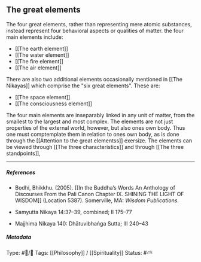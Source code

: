 ## The great elements  # 

The four great elements, rather than representing mere atomic substances, instead represent four behavioral aspects or qualities of matter. the four main elements include:

- [[The earth element]]
- [[The water element]]
- [[The fire element]]
- [[The air element]]

There are also two additional elements occasionally mentioned in [[The Nikayas]] which comprise the "six great elements". These are:

- [[The space element]]
- [[The consciousness element]]

The four main elements are inseparably linked in any unit of matter, from the smallest to the largest and most complex. The elements are not just properties of the external world, however, but also ones own body. Thus one must comptemplate them in relation to ones own body, as is done through the [[Attention to the great elementss]] exersize. The elements can be viewed through [[The three characteristics]] and through [[The three standpoints]], 

___

##### References

- Bodhi, Bhikkhu. (2005). [[In the Buddha’s Words An Anthology of Discourses From the Pali Canon Chapter IX. SHINING THE LIGHT OF WISDOM]] (Location 5387). Somerville, MA: _Wisdom Publications_.

- Samyutta Nikaya 14:37–39, combined; II 175–77

- Majjhima Nikaya 140: Dhātuvibhaṅga Sutta; III 240–43

##### Metadata
Type: #🔵/🔵 
Tags: [[Philosophy]] / [[Spirituality]] 
Status: #⛅️ 